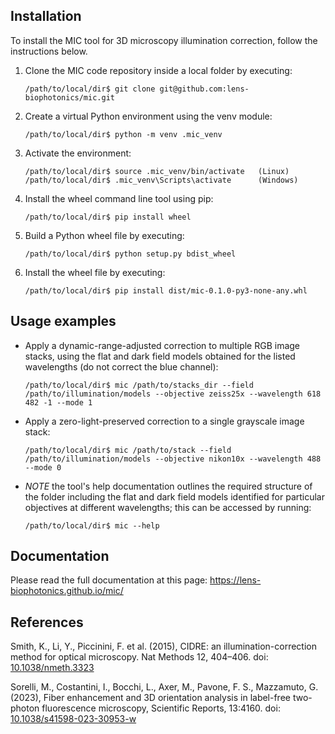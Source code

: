 ## Installation
To install the MIC tool for 3D microscopy illumination correction, follow the instructions below.

1. Clone the MIC code repository inside a local folder by executing:
    ```console
    /path/to/local/dir$ git clone git@github.com:lens-biophotonics/mic.git
    ```

2. Create a virtual Python environment using the venv module:
    ```console
    /path/to/local/dir$ python -m venv .mic_venv
    ```

3. Activate the environment:
    ```console
    /path/to/local/dir$ source .mic_venv/bin/activate   (Linux)
    /path/to/local/dir$ .mic_venv\Scripts\activate      (Windows)
    ```

4. Install the wheel command line tool using pip:
    ```console
    /path/to/local/dir$ pip install wheel
    ```

5. Build a Python wheel file by executing:
    ```console
    /path/to/local/dir$ python setup.py bdist_wheel
    ```

6. Install the wheel file by executing:
    ```console
    /path/to/local/dir$ pip install dist/mic-0.1.0-py3-none-any.whl
    ```

## Usage examples
* Apply a dynamic-range-adjusted correction to multiple RGB image stacks, using the flat and dark field models obtained for the listed wavelengths (do not correct the blue channel):
    ```console
    /path/to/local/dir$ mic /path/to/stacks_dir --field /path/to/illumination/models --objective zeiss25x --wavelength 618 482 -1 --mode 1
    ```

* Apply a zero-light-preserved correction to a single grayscale image stack:
    ```console
    /path/to/local/dir$ mic /path/to/stack --field /path/to/illumination/models --objective nikon10x --wavelength 488 --mode 0
    ```

* *NOTE* the tool's help documentation outlines the required structure of the folder including the flat and dark field models identified for particular objectives at different wavelengths; this can be accessed by running:

    ```console
    /path/to/local/dir$ mic --help
    ```

## Documentation
Please read the full documentation at this page:
https://lens-biophotonics.github.io/mic/

## References

Smith, K., Li, Y., Piccinini, F. et al. (2015), CIDRE: an illumination-correction method for optical microscopy. Nat Methods 12, 404–406. 
doi: [10.1038/nmeth.3323](https://doi.org/10.1038/nmeth.3323)

Sorelli, M., Costantini, I., Bocchi, L., Axer, M., Pavone, F. S., Mazzamuto, G.
(2023), Fiber enhancement and 3D orientation analysis in label-free
two-photon fluorescence microscopy, Scientific Reports, 13:4160.
doi: [10.1038/s41598-023-30953-w](https://doi.org/10.1038/s41598-023-30953-w)
